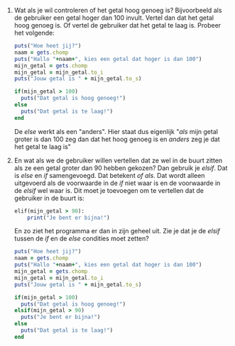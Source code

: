 1. Wat als je wil controleren of het getal hoog genoeg is? Bijvoorbeeld als de gebruiker een getal hoger dan 100 invult.
Vertel dan dat het getal hoog genoeg is. Of vertel de gebruiker dat het getal te laag is. Probeer het volgende:
    ```ruby
    puts("Hoe heet jij?")
    naam = gets.chomp
    puts("Hallo "+naam+", kies een getal dat hoger is dan 100")
    mijn_getal = gets.chomp
    mijn_getal = mijn_getal.to_i
    puts("Jouw getal is " + mijn_getal.to_s)

    if(mijn_getal > 100)
      puts("Dat getal is hoog genoeg!")
    else
      puts("Dat getal is te laag!")
    end
    ```
    De *else* werkt als een "anders".
    Hier staat dus eigenlijk "*als* mijn getal groter is dan 100 zeg dan dat het hoog genoeg is en *anders* zeg je dat het getal te laag is"
2. En wat als we de gebruiker willen vertellen dat ze wel in de buurt zitten als ze een getal groter dan 90 hebben gekozen?
    Dan gebruik je *elsif*. Dat is *else* en *if* samengevoegd. Dat betekent *of als*.
    Dat wordt alleen uitgevoerd als de voorwaarde in de *if* niet waar is en de voorwaarde in de *elsif* wel waar is.
    Dit moet je toevoegen om te vertellen dat de gebruiker in de buurt is:

    ```ruby
    elif(mijn_getal > 90):
        print("Je bent er bijna!")
    ```

    En zo ziet het programma er dan in zijn geheel uit.
    Zie je dat je de *elsif* tussen de *if* en de *else* condities moet zetten?
    ```ruby
    puts("Hoe heet jij?")
    naam = gets.chomp
    puts("Hallo "+naam+", kies een getal dat hoger is dan 100")
    mijn_getal = gets.chomp
    mijn_getal = mijn_getal.to_i
    puts("Jouw getal is " + mijn_getal.to_s)

    if(mijn_getal > 100)
      puts("Dat getal is hoog genoeg!")
    elsif(mijn_getal > 90)
      puts("Je bent er bijna!")
    else
      puts("Dat getal is te laag!")
    end
    ```
